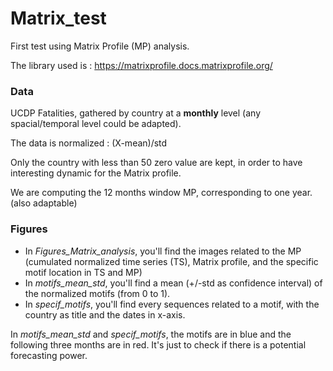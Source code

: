 # Matrix_test

First test using Matrix Profile (MP) analysis. 

The library used is : https://matrixprofile.docs.matrixprofile.org/

### Data
UCDP Fatalities, gathered by country at a **monthly** level (any spacial/temporal level could be adapted). 

The data is normalized : (X-mean)/std

Only the country with less than 50 zero value are kept, in order to have interesting dynamic for the Matrix profile. 

We are computing the 12 months window MP, corresponding to one year. (also adaptable)  

### Figures 
- In *Figures_Matrix_analysis*, you'll find the images related to the MP (cumulated normalized time series (TS), Matrix profile, 
and the specific motif location in TS and MP) 
- In *motifs_mean_std*, you'll find a mean (+/-std as confidence interval) of the normalized motifs (from 0 to 1). 
- In *specif_motifs*, you'll find every sequences related to a motif, with the country as title and the dates in x-axis. 

In *motifs_mean_std* and *specif_motifs*, the motifs are in blue and the following three months are in red. 
It's just to check if there is a potential forecasting power. 

